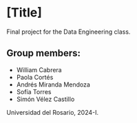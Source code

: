 # [Title]

Final project for the Data Engineering class.

## Group members:
* William Cabrera
* Paola Cortés
* Andrés Miranda Mendoza
* Sofía Torres
* Simón Vélez Castillo

Universidad del Rosario, 2024-I.
